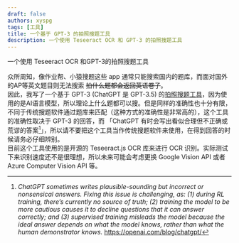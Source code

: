 ```yaml
---
draft: false
authors: xyspg
tags: [工具]
title: 一个基于 GPT-3 的拍照搜题工具
description: 一个使用 Teseeract OCR 和 GPT-3 的拍照搜题工具
---
```

一个使用 Teseeract OCR 和GPT-3的拍照搜题工具
<!--truncate-->
众所周知，像作业帮、小猿搜题这些 app 通常只能搜索国内的题库，而面对国外的AP等英文题目则无法搜索 ~~拍什么题都会返回英语卷子~~。  
因此，我写了一个基于 GPT-3 (ChatGPT 是 GPT-3.5) 的[拍照搜题工具](https://gpt.xyspg.live/)，因为使用的是AI语言模型，所以理论上什么题都可以搜。但是同样的准确性也十分有限，不同于传统搜题软件通过题库来匹配（这种方式的准确性是非常高的），这个工具的准确性取决于 GPT-3 的回答，而 「ChatGPT 有时会写出看似合理但不正确或荒谬的答案[^1]」，所以请不要把这个工具当作传统搜题软件来使用，在得到回答的时候请务必仔细辨别。  
目前这个工具使用的是开源的 Teseeract.js OCR 库来进行 OCR 识别。实际测试下来识别速度还不是很理想，所以未来可能会考虑更换 Google Vision API 或者 Azure Computer Vision API 等。


[^1]: *ChatGPT sometimes writes plausible-sounding but incorrect or nonsensical answers. Fixing this issue is challenging, as: (1) during RL training, there’s currently no source of truth; (2) training the model to be more cautious causes it to decline questions that it can answer correctly; and (3) supervised training misleads the model because the ideal answer depends on what the model knows, rather than what the human demonstrator knows.* https://openai.com/blog/chatgpt/  

